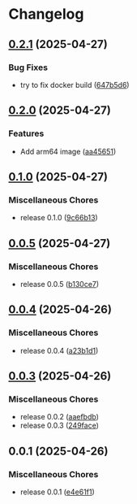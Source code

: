 # Changelog

## [0.2.1](https://github.com/jkingston/caddy-with-plugins/compare/v0.2.0...v0.2.1) (2025-04-27)


### Bug Fixes

* try to fix docker build ([647b5d6](https://github.com/jkingston/caddy-with-plugins/commit/647b5d6a13c388fd2a697cbac495102b0b4d0b5c))

## [0.2.0](https://github.com/jkingston/caddy-with-plugins/compare/v0.1.0...v0.2.0) (2025-04-27)


### Features

* Add arm64 image ([aa45651](https://github.com/jkingston/caddy-with-plugins/commit/aa456518fc1456dc4ebdf4bc3f67ee2825f6a4fa))

## [0.1.0](https://github.com/jkingston/caddy-with-plugins/compare/v0.0.5...v0.1.0) (2025-04-27)


### Miscellaneous Chores

* release 0.1.0 ([9c66b13](https://github.com/jkingston/caddy-with-plugins/commit/9c66b13762bcf09d63a21a7569b7b20761578559))

## [0.0.5](https://github.com/jkingston/caddy-with-plugins/compare/v0.0.4...v0.0.5) (2025-04-27)


### Miscellaneous Chores

* release 0.0.5 ([b130ce7](https://github.com/jkingston/caddy-with-plugins/commit/b130ce7502fd43f4f1cf2bb3fc8347bb3f88c1ce))

## [0.0.4](https://github.com/jkingston/caddy-with-plugins/compare/v0.0.3...v0.0.4) (2025-04-26)


### Miscellaneous Chores

* release 0.0.4 ([a23b1d1](https://github.com/jkingston/caddy-with-plugins/commit/a23b1d1d38ed78b8565af809b6931f812a777094))

## [0.0.3](https://github.com/jkingston/caddy-with-plugins/compare/v0.0.1...v0.0.3) (2025-04-26)


### Miscellaneous Chores

* release 0.0.2 ([aaefbdb](https://github.com/jkingston/caddy-with-plugins/commit/aaefbdb1ac08e75a5488b0cc9f403b5750e38fdb))
* release 0.0.3 ([249face](https://github.com/jkingston/caddy-with-plugins/commit/249face3e13cfc45c9b10082d6fcccdbd34a59d1))

## 0.0.1 (2025-04-26)


### Miscellaneous Chores

* release 0.0.1 ([e4e61f1](https://github.com/jkingston/caddy-with-plugins/commit/e4e61f177ecb824a776e18b3beb693d7e5568a97))
